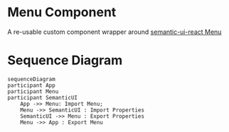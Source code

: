 # Menu Component

A re-usable custom component wrapper around [semantic-ui-react Menu](https://react.semantic-ui.com/collections/menu)

# Sequence Diagram

```mermaid
sequenceDiagram
participant App
participant Menu
participant SemanticUI
    App ->> Menu: Import Menu;
    Menu ->> SemanticUI : Import Properties
    SemanticUI ->> Menu : Export Properties
    Menu ->> App : Export Menu
```
